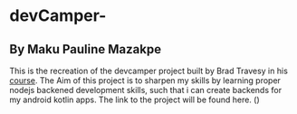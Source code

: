 # devCamper-

## By Maku Pauline Mazakpe

This is the recreation of the devcamper project built by Brad Travesy in his [course](https://www.udemy.com/course/nodejs-api-masterclass/learn/lecture/16581786?start=60#questions). The Aim of this project is to sharpen my skills by learning proper nodejs backened development skills, such that i can create backends for my android kotlin apps. The link to the project will be found here. ()
